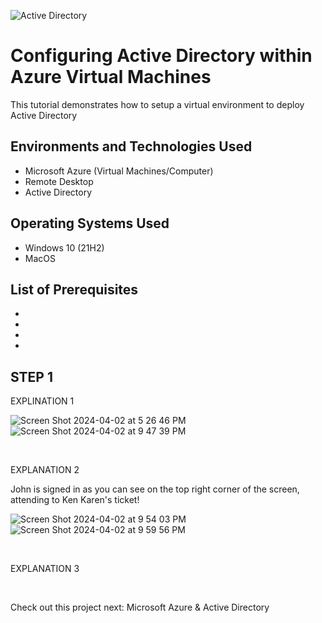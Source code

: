 <p align="center">
  
![Active Directory](https://github.com/EricAlexanderZ/Configuring-Active-Directory-within-Azure-VMs/assets/99912710/ca4cbff8-119d-472c-8bd9-25e852f4153a)
</p>

<h1>Configuring Active Directory within Azure Virtual Machines</h1>
This tutorial demonstrates how to setup a virtual environment to deploy Active Directory
<br />


<h2>Environments and Technologies Used</h2>

- Microsoft Azure (Virtual Machines/Computer)
- Remote Desktop
- Active Directory

<h2>Operating Systems Used </h2>

- Windows 10</b> (21H2)
- MacOS

<h2>List of Prerequisites</h2>

-  
-  
-  
-  

<h2>STEP 1 </h2>

<p>EXPLINATION 1
  
</p>

![Screen Shot 2024-04-02 at 5 26 46 PM](https://github.com/EricAlexanderZ/osTicket-post-installation-configuration/assets/99912710/4c6864ea-6abf-43de-ad5a-b2039ceea4b5)
<br />
![Screen Shot 2024-04-02 at 9 47 39 PM](https://github.com/EricAlexanderZ/osTicket-post-installation-configuration/assets/99912710/a03719a0-c63a-4377-a656-041e81bfd643)


<br />


<p>
EXPLANATION 2
</p>

John is signed in as you can see on the top right corner of the screen, attending to Ken Karen's ticket!

![Screen Shot 2024-04-02 at 9 54 03 PM](https://github.com/EricAlexanderZ/osTicket-post-installation-configuration/assets/99912710/dfd96181-73ec-452b-a3d5-85de9dbb51a4)
<br />
![Screen Shot 2024-04-02 at 9 59 56 PM](https://github.com/EricAlexanderZ/osTicket-post-installation-configuration/assets/99912710/e1aeeee4-bd14-44f1-8eea-d338fe674f60)


<br />


<p>
EXPLANATION 3 
</p>

<br />

<p>
Check out this project next: Microsoft Azure & Active Directory
</p>
